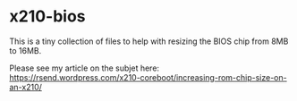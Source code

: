 # x210-bios

This is a tiny collection of files to help with resizing the BIOS chip from 8MB to 16MB.

Please see my article on the subjet here: https://rsend.wordpress.com/x210-coreboot/increasing-rom-chip-size-on-an-x210/
